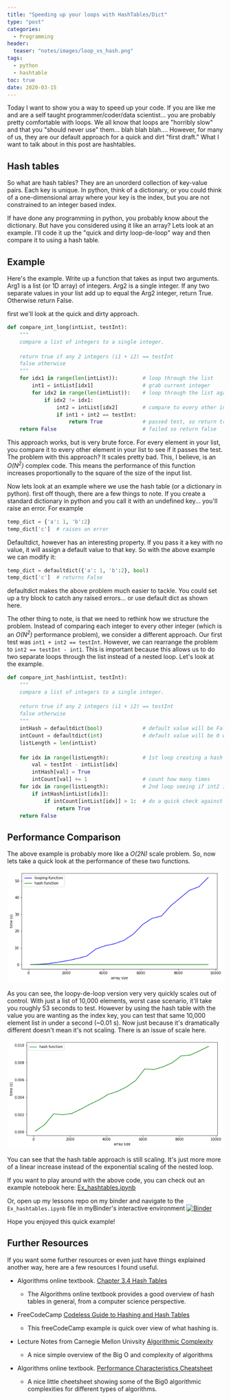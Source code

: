 ```yaml
---
title: "Speeding up your loops with HashTables/Dict"
type: "post"
categories:
  - Programming
header:
  teaser: "notes/images/loop_vs_hash.png"
tags:
  - python
  - hashtable
toc: true
date: 2020-03-15
---
```


Today I want to show you a way to speed up your code. If you are like me and are a self taught programmer/coder/data scientist... you are probably pretty comfortable with loops. We all know that loops are "horribly slow" and that you "should never use" them... blah blah blah.... However, for many of us, they are our default approach for a quick and dirt "first draft." What I want to talk about in this post are hashtables.

## Hash tables

So what are hash tables? They are an unorderd collection of key-value pairs. Each key is unique. In python, think of a dictionary, or you could think of a one-dimensional array where your key is the index, but you are not constrained to an integer based index.

If have done any programming in python, you probably know about the dictionary. But have you considered using it like an array? Lets look at an example. I'll code it up the "quick and dirty loop-de-loop" way and then compare it to using a hash table.

## Example

Here's the example. Write up a function that takes as input two arguments. Arg1 is a list (or 1D array) of integers. Arg2 is a single integer. If any two separate values in your list add up to equal the Arg2 integer, return True. Otherwise return False.

first we'll look at the quick and dirty approach.

```python
def compare_int_long(intList, testInt):
    """
    compare a list of integers to a single integer.

    return true if any 2 integers (i1 + i2) == testInt
    false otherwise
    """
    for idx1 in range(len(intList)):        # loop through the list
        int1 = intList[idx1]                # grab current integer
        for idx2 in range(len(intList)):    # loop through the list again
            if idx2 != idx1:
                int2 = intList[idx2]        # compare to every other integer
                if int1 + int2 == testInt:
                    return True             # passed test, so return true
    return False                            # failed so return false
```

This approach works, but is very brute force. For every element in your list, you compare it to every other element in your list to see if it passes the test. The problem with this approach? It scales pretty bad. This, I believe, is an *O(N<sup>2</sup>)* complex code. This means the performance of this function increases proportionally to the square of the size of the input list.

Now lets look at an example where we use the hash table (or a dictionary in python). first off though, there are a few things to note. If you create a standard dictionary in python and you call it with an undefined key... you'll raise an error. For example

```python
temp_dict = {'a': 1, 'b':2}
temp_dict['c']  # raises an error
```

Defaultdict, however has an interesting property. If you pass it a key with no value, it will assign a default value to that key. So with the above example we can modify it:

```python
temp_dict = defaultdict({'a': 1, 'b':2}, bool)
temp_dict['c']  # returns False
```

defaultdict makes the above problem much easier to tackle. You could set up a try block to catch any raised errors... or use default dict as shown here.

The other thing to note, is that we need to rethink how we structure the problem. Instead of comparing each integer to every other integer (which is an *O(N<sup>2</sup>)* performance problem), we consider a different approach. Our first test was `int1 + int2 == testInt`. However, we can rearrange the problem to `int2 == testInt - int1`. This is important because this allows us to do two separate loops through the list instead of a nested loop. Let's look at the example.

```python
def compare_int_hash(intList, testInt):
    """
    compare a list of integers to a single integer.

    return true if any 2 integers (i1 + i2) == testInt
    false otherwise
    """
    intHash = defaultdict(bool)             # default value will be False
    intCount = defaultdict(int)             # default value will be 0 which is usefull for counting
    listLength = len(intList)

    for idx in range(listLength):           # 1st loop creating a hash table with the key being testInt - int1 and the value being True
        val = testInt - intList[idx]
        intHash[val] = True
        intCount[val] += 1                  # count how many times
    for idx in range(listLength):           # 2nd loop seeing if int2 is found in the hashtable
        if intHash[intList[idx]]:
            if intCount[intList[idx]] > 1:  # do a quick check against the count so we know if we there are 2 values or if we just happen to have a single value that's half the testInt
                return True
    return False
```

## Performance Comparison

The above example is probably more like a *O(2N)* scale problem. So, now lets take a quick look at the performance of these two functions.

![Loopy-De-Loop vs Hashing](/notes/images/loop_vs_hash.png)

As you can see, the loopy-de-loop version very very quickly scales out of control. With just a list of 10,000 elements, worst case scenario, it'll take you roughly 53 seconds to test. However by using the hash table with the value you are wanting as the index key, you can test that same 10,000 element list in under a second (~0.01 s). Now just because it's dramatically different doesn't mean it's not scaling. There is an issue of scale here.

![Hash scale](/notes/images/hash_scale.png)

You can see that the hash table approach is still scaling. It's just more more of a linear increase instead of the exponential scaling of the nested loop.

If you want to play around with the above code, you can check out an example notebook here: [Ex_hashtables.ipynb](https://github.com/tyleracorn/lessons/blob/master/Ex_Hashtables.ipynb)

Or, open up my lessons repo on my binder and navigate to the `Ex_hashtables.ipynb` file in myBinder's interactive environment
[![Binder](https://mybinder.org/badge_logo.svg)](https://mybinder.org/v2/gh/tyleracorn/lessons/master)

Hope you enjoyed this quick example!

## Further Resources

If you want some further resources or even just have things explained another way, here are a few resources I found useful.

* Algorithms online textbook.  [Chapter 3.4 Hash Tables](https://algs4.cs.princeton.edu/34hash/)
  * The Algorithms online textbook provides a good overview of hash tables in general, from a computer science perspective.

* FreeCodeCamp [Codeless Guide to Hashing and Hash Tables](https://www.freecodecamp.org/news/the-codeless-guide-to-hash/)
  * This freeCodeCamp example is quick over view of what hashing is.

* Lecture Notes from Carnegie Mellon Univsity [Algorithmic Complexity](https://www.cs.cmu.edu/~adamchik/15-121/lectures/Algorithmic%20Complexity/complexity.html)
  * A nice simple overview of the Big O and complexity of algorithms

* Algorithms online textbook. [Performance Characteristics Cheatsheet](https://algs4.cs.princeton.edu/cheatsheet/)
  * A nice little cheetsheet showing some of the Big0 algorithmic complexities for different types of algorithms.
